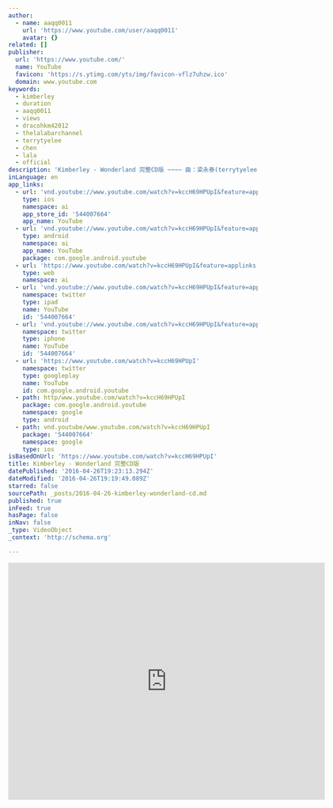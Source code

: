 ```yaml
---
author:
  - name: aaqq0011
    url: 'https://www.youtube.com/user/aaqq0011'
    avatar: {}
related: []
publisher:
  url: 'https://www.youtube.com/'
  name: YouTube
  favicon: 'https://s.ytimg.com/yts/img/favicon-vflz7uhzw.ico'
  domain: www.youtube.com
keywords:
  - kimberley
  - duration
  - aaqq0011
  - views
  - dracohkm42012
  - thelalabarchannel
  - terrytyelee
  - chen
  - lala
  - official
description: 'Kimberley - Wonderland 完整CD版 ~~~~ 曲：梁永泰(terrytyelee) 詞：梁永泰(terrytyelee)／Kimberley Kimberley 『 首張同名專輯 』 http://www.youtube.com/playlist?list=PL8CC3A9297F59AE46'
inLanguage: en
app_links:
  - url: 'vnd.youtube://www.youtube.com/watch?v=kccH69HPUpI&feature=applinks'
    type: ios
    namespace: ai
    app_store_id: '544007664'
    app_name: YouTube
  - url: 'vnd.youtube://www.youtube.com/watch?v=kccH69HPUpI&feature=applinks'
    type: android
    namespace: ai
    app_name: YouTube
    package: com.google.android.youtube
  - url: 'https://www.youtube.com/watch?v=kccH69HPUpI&feature=applinks'
    type: web
    namespace: ai
  - url: 'vnd.youtube://www.youtube.com/watch?v=kccH69HPUpI&feature=applinks'
    namespace: twitter
    type: ipad
    name: YouTube
    id: '544007664'
  - url: 'vnd.youtube://www.youtube.com/watch?v=kccH69HPUpI&feature=applinks'
    namespace: twitter
    type: iphone
    name: YouTube
    id: '544007664'
  - url: 'https://www.youtube.com/watch?v=kccH69HPUpI'
    namespace: twitter
    type: googleplay
    name: YouTube
    id: com.google.android.youtube
  - path: http/www.youtube.com/watch?v=kccH69HPUpI
    package: com.google.android.youtube
    namespace: google
    type: android
  - path: vnd.youtube/www.youtube.com/watch?v=kccH69HPUpI
    package: '544007664'
    namespace: google
    type: ios
isBasedOnUrl: 'https://www.youtube.com/watch?v=kccH69HPUpI'
title: Kimberley - Wonderland 完整CD版
datePublished: '2016-04-26T19:23:13.294Z'
dateModified: '2016-04-26T19:19:49.089Z'
starred: false
sourcePath: _posts/2016-04-26-kimberley-wonderland-cd.md
published: true
inFeed: true
hasPage: false
inNav: false
_type: VideoObject
_context: 'http://schema.org'

---
```

<iframe src="https://cdn.embedly.com/widgets/media.html?src=https%3A%2F%2Fwww.youtube.com%2Fembed%2FkccH69HPUpI%3Ffeature%3Doembed&amp;url=https%3A%2F%2Fwww.youtube.com%2Fwatch%3Fv%3DkccH69HPUpI&amp;image=https%3A%2F%2Fi.ytimg.com%2Fvi%2FkccH69HPUpI%2Fhqdefault.jpg&amp;key=b7d04c9b404c499eba89ee7072e1c4f7&amp;type=text%2Fhtml&amp;schema=youtube" width="640" height="480" scrolling="no" frameborder="0" allowfullscreen="" style=""></iframe>